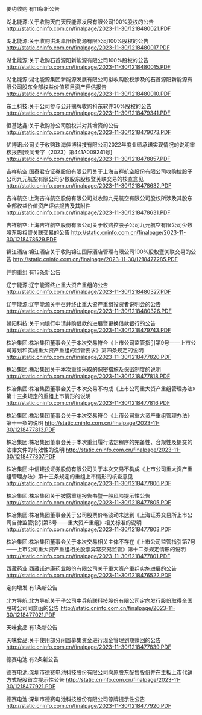 要约收购 有11条新公告 

湖北能源:关于收购天门天辰能源发展有限公司100%股权的公告 http://static.cninfo.com.cn/finalpage/2023-11-30/1218480021.PDF 

湖北能源:关于收购洪湖卓阳新能源有限公司100%股权的公告 http://static.cninfo.com.cn/finalpage/2023-11-30/1218480017.PDF 

湖北能源:关于收购石首源阳新能源有限公司100%股权的公告 http://static.cninfo.com.cn/finalpage/2023-11-30/1218480015.PDF 

湖北能源:湖北能源集团新能源发展有限公司拟收购股权涉及的石首源阳新能源有限公司股东全部权益价值项目资产评估报告 http://static.cninfo.com.cn/finalpage/2023-11-30/1218480010.PDF 

东土科技:关于公司参与公开摘牌收购科东软件30%股权的公告 http://static.cninfo.com.cn/finalpage/2023-11-30/1218479341.PDF 

恒基达鑫:关于收购孙公司股权并对其增资的公告 http://static.cninfo.com.cn/finalpage/2023-11-30/1218479073.PDF 

优博讯:公司关于收购珠海佳博科技有限公司2022年度业绩承诺实现情况的说明审核报告[致同专字（2023）第441A009241号] http://static.cninfo.com.cn/finalpage/2023-11-30/1218478857.PDF 

吉祥航空:国泰君安证券股份有限公司关于上海吉祥航空股份有限公司收购控股子公司九元航空有限公司少数股东股权暨关联交易的核查意见 http://static.cninfo.com.cn/finalpage/2023-11-30/1218478632.PDF 

吉祥航空:上海吉祥航空股份有限公司拟收购九元航空有限公司股权所涉及其股东全部权益价值资产评估报告及其附件 http://static.cninfo.com.cn/finalpage/2023-11-30/1218478631.PDF 

吉祥航空:上海吉祥航空股份有限公司关于收购控股子公司九元航空有限公司少数股东股权暨关联交易的公告 http://static.cninfo.com.cn/finalpage/2023-11-30/1218478629.PDF 

锦江酒店:锦江酒店关于收购锦江国际酒店管理有限公司100%股权暨关联交易的公告 http://static.cninfo.com.cn/finalpage/2023-11-30/1218477285.PDF 

并购重组 有13条新公告 

辽宁能源:辽宁能源终止重大资产重组的公告 http://static.cninfo.com.cn/finalpage/2023-11-30/1218480327.PDF 

辽宁能源:辽宁能源关于召开终止重大资产重组投资者说明会的公告 http://static.cninfo.com.cn/finalpage/2023-11-30/1218480326.PDF 

朝阳科技:关于向银行申请并购借款的进展暨更换借款银行的公告 http://static.cninfo.com.cn/finalpage/2023-11-30/1218479743.PDF 

株冶集团:株冶集团董事会关于本次交易符合《上市公司监管指引第9号——上市公司筹划和实施重大资产重组的监管要求》第四条规定的说明 http://static.cninfo.com.cn/finalpage/2023-11-30/1218477820.PDF 

株冶集团:株冶集团关于本次重组采取的保密措施及保密制度的说明 http://static.cninfo.com.cn/finalpage/2023-11-30/1218477818.PDF 

株冶集团:株冶集团董事会关于本次交易不构成《上市公司重大资产重组管理办法》第十三条规定的重组上市情形的说明 http://static.cninfo.com.cn/finalpage/2023-11-30/1218477816.PDF 

株冶集团:株冶集团董事会关于本次交易符合《上市公司重大资产重组管理办法》第十一条的说明 http://static.cninfo.com.cn/finalpage/2023-11-30/1218477813.PDF 

株冶集团:株冶集团董事会关于本次重组履行法定程序的完备性、合规性及提交的法律文件的有效性的说明 http://static.cninfo.com.cn/finalpage/2023-11-30/1218477807.PDF 

株冶集团:中信建投证券股份有限公司关于本次交易不构成《上市公司重大资产重组管理办法》第十三条规定的重组上市情形的核查意见 http://static.cninfo.com.cn/finalpage/2023-11-30/1218477806.PDF 

株冶集团:株冶集团关于披露重组报告书暨一般风险提示性公告 http://static.cninfo.com.cn/finalpage/2023-11-30/1218477805.PDF 

株冶集团:株冶集团董事会关于公司股票价格波动未达到《上海证券交易所上市公司自律监管指引第6号——重大资产重组》相关标准的说明 http://static.cninfo.com.cn/finalpage/2023-11-30/1218477803.PDF 

株冶集团:株冶集团董事会关于本次交易相关主体不存在《上市公司监管指引第7号——上市公司重大资产重组相关股票异常交易监管》第十二条规定情形的说明 http://static.cninfo.com.cn/finalpage/2023-11-30/1218477801.PDF 

西藏药业:西藏诺迪康药业股份有限公司关于重大资产重组实施进展的公告 http://static.cninfo.com.cn/finalpage/2023-11-30/1218476522.PDF 

定向增发 有1条新公告 

北方导航:北方导航关于子公司中兵航联科技股份有限公司定向发行股份取得全国股转公司同意函的公告 http://static.cninfo.com.cn/finalpage/2023-11-30/1218477021.PDF 

天味食品 有1条新公告 

天味食品:关于使用部分闲置募集资金进行现金管理到期赎回的公告 http://static.cninfo.com.cn/finalpage/2023-11-30/1218477839.PDF 

德赛电池 有2条新公告 

德赛电池:深圳市德赛电池科技股份有限公司向原股东配售股份并在主板上市代销方式配股首次提示性公告 http://static.cninfo.com.cn/finalpage/2023-11-30/1218477921.PDF 

德赛电池:深圳市德赛电池科技股份有限公司停牌提示性公告 http://static.cninfo.com.cn/finalpage/2023-11-30/1218477920.PDF 

